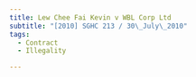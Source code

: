 ```yaml
---
title: Lew Chee Fai Kevin v WBL Corp Ltd
subtitle: "[2010] SGHC 213 / 30\_July\_2010"
tags:
  - Contract
  - Illegality

---
```



